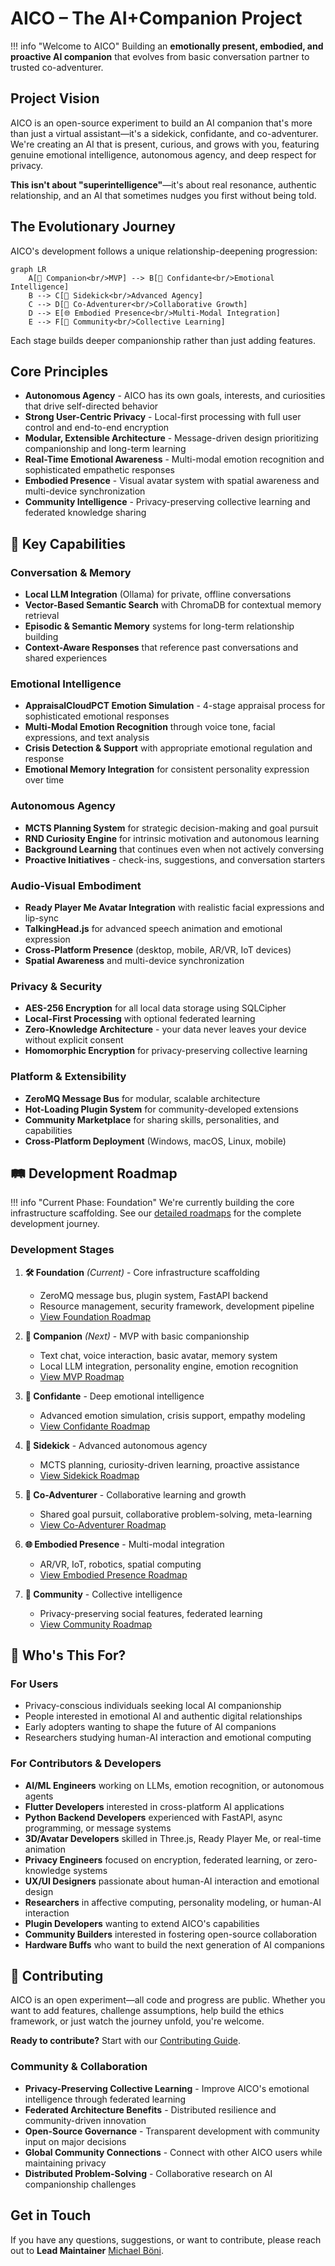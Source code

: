 # AICO – The AI+Companion Project

!!! info "Welcome to AICO"
    Building an **emotionally present, embodied, and proactive AI companion** that evolves from basic conversation partner to trusted co-adventurer.

## Project Vision

AICO is an open-source experiment to build an AI companion that's more than just a virtual assistant—it's a sidekick, confidante, and co-adventurer. We're creating an AI that is present, curious, and grows with you, featuring genuine emotional intelligence, autonomous agency, and deep respect for privacy.

**This isn't about "superintelligence"**—it's about real resonance, authentic relationship, and an AI that sometimes nudges you first without being told.

## The Evolutionary Journey

AICO's development follows a unique relationship-deepening progression:

```mermaid
graph LR
    A[🤝 Companion<br/>MVP] --> B[💭 Confidante<br/>Emotional Intelligence]
    B --> C[🦾 Sidekick<br/>Advanced Agency]
    C --> D[🌟 Co-Adventurer<br/>Collaborative Growth]
    D --> E[🌐 Embodied Presence<br/>Multi-Modal Integration]
    E --> F[🤝 Community<br/>Collective Learning]
```

Each stage builds deeper companionship rather than just adding features.

## Core Principles

- **Autonomous Agency** - AICO has its own goals, interests, and curiosities that drive self-directed behavior
- **Strong User-Centric Privacy** - Local-first processing with full user control and end-to-end encryption
- **Modular, Extensible Architecture** - Message-driven design prioritizing companionship and long-term learning
- **Real-Time Emotional Awareness** - Multi-modal emotion recognition and sophisticated empathetic responses
- **Embodied Presence** - Visual avatar system with spatial awareness and multi-device synchronization
- **Community Intelligence** - Privacy-preserving collective learning and federated knowledge sharing

## 🚀 Key Capabilities

### **Conversation & Memory**
- **Local LLM Integration** (Ollama) for private, offline conversations
- **Vector-Based Semantic Search** with ChromaDB for contextual memory retrieval
- **Episodic & Semantic Memory** systems for long-term relationship building
- **Context-Aware Responses** that reference past conversations and shared experiences

### **Emotional Intelligence**
- **AppraisalCloudPCT Emotion Simulation** - 4-stage appraisal process for sophisticated emotional responses
- **Multi-Modal Emotion Recognition** through voice tone, facial expressions, and text analysis
- **Crisis Detection & Support** with appropriate emotional regulation and response
- **Emotional Memory Integration** for consistent personality expression over time

### **Autonomous Agency**
- **MCTS Planning System** for strategic decision-making and goal pursuit
- **RND Curiosity Engine** for intrinsic motivation and autonomous learning
- **Background Learning** that continues even when not actively conversing
- **Proactive Initiatives** - check-ins, suggestions, and conversation starters

### **Audio-Visual Embodiment**
- **Ready Player Me Avatar Integration** with realistic facial expressions and lip-sync
- **TalkingHead.js** for advanced speech animation and emotional expression
- **Cross-Platform Presence** (desktop, mobile, AR/VR, IoT devices)
- **Spatial Awareness** and multi-device synchronization

### **Privacy & Security**
- **AES-256 Encryption** for all local data storage using SQLCipher
- **Local-First Processing** with optional federated learning
- **Zero-Knowledge Architecture** - your data never leaves your device without explicit consent
- **Homomorphic Encryption** for privacy-preserving collective learning

### **Platform & Extensibility**
- **ZeroMQ Message Bus** for modular, scalable architecture
- **Hot-Loading Plugin System** for community-developed extensions
- **Community Marketplace** for sharing skills, personalities, and capabilities
- **Cross-Platform Deployment** (Windows, macOS, Linux, mobile)

## 🛤️ Development Roadmap

!!! info "Current Phase: Foundation"
    We're currently building the core infrastructure scaffolding. See our [detailed roadmaps](../roadmap/) for the complete development journey.

### **Development Stages**

1. **🛠️ Foundation** *(Current)* - Core infrastructure scaffolding
    - ZeroMQ message bus, plugin system, FastAPI backend
    - Resource management, security framework, development pipeline
    - [View Foundation Roadmap](../roadmap/foundation.md)

2. **🤝 Companion** *(Next)* - MVP with basic companionship
    - Text chat, voice interaction, basic avatar, memory system
    - Local LLM integration, personality engine, emotion recognition
    - [View MVP Roadmap](../roadmap/mvp.md)

3. **💭 Confidante** - Deep emotional intelligence
    - Advanced emotion simulation, crisis support, empathy modeling
    - [View Confidante Roadmap](../roadmap/confidante.md)

4. **🦾 Sidekick** - Advanced autonomous agency
    - MCTS planning, curiosity-driven learning, proactive assistance
    - [View Sidekick Roadmap](../roadmap/sidekick.md)

5. **🌟 Co-Adventurer** - Collaborative learning and growth
    - Shared goal pursuit, collaborative problem-solving, meta-learning
    - [View Co-Adventurer Roadmap](../roadmap/co-adventurer.md)

6. **🌐 Embodied Presence** - Multi-modal integration
    - AR/VR, IoT, robotics, spatial computing
    - [View Embodied Presence Roadmap](../roadmap/embodied-presence.md)

7. **🤝 Community** - Collective intelligence
    - Privacy-preserving social features, federated learning
    - [View Community Roadmap](../roadmap/community.md)

## 🤝 Who's This For?

### **For Users**
- Privacy-conscious individuals seeking local AI companionship
- People interested in emotional AI and authentic digital relationships
- Early adopters wanting to shape the future of AI companions
- Researchers studying human-AI interaction and emotional computing

### **For Contributors & Developers**
- **AI/ML Engineers** working on LLMs, emotion recognition, or autonomous agents
- **Flutter Developers** interested in cross-platform AI applications
- **Python Backend Developers** experienced with FastAPI, async programming, or message systems
- **3D/Avatar Developers** skilled in Three.js, Ready Player Me, or real-time animation
- **Privacy Engineers** focused on encryption, federated learning, or zero-knowledge systems
- **UX/UI Designers** passionate about human-AI interaction and emotional design
- **Researchers** in affective computing, personality modeling, or human-AI interaction
- **Plugin Developers** wanting to extend AICO's capabilities
- **Community Builders** interested in fostering open-source collaboration
- **Hardware Buffs** who want to build the next generation of AI companions

## 🚀 Contributing

AICO is an open experiment—all code and progress are public. Whether you want to add features, challenge assumptions, help build the ethics framework, or just watch the journey unfold, you're welcome.

**Ready to contribute?** Start with our [Contributing Guide](development/contributing.md).

### **Community & Collaboration**
- **Privacy-Preserving Collective Learning** - Improve AICO's emotional intelligence through federated learning
- **Federated Architecture Benefits** - Distributed resilience and community-driven innovation
- **Open-Source Governance** - Transparent development with community input on major decisions
- **Global Community Connections** - Connect with other AICO users while maintaining privacy
- **Distributed Problem-Solving** - Collaborative research on AI companionship challenges

## Get in Touch

If you have any questions, suggestions, or want to contribute, please reach out to **Lead Maintainer** [Michael Böni](mailto:michael@boeni.industries).
